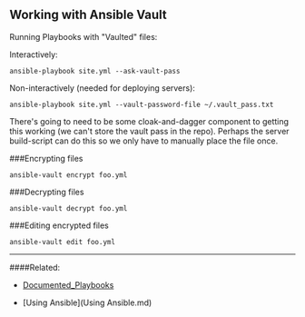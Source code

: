 Working with Ansible Vault
---------------------------


Running Playbooks with "Vaulted" files:


Interactively:

	ansible-playbook site.yml --ask-vault-pass


Non-interactively (needed for deploying servers):

	ansible-playbook site.yml --vault-password-file ~/.vault_pass.txt

There's going to need to be some cloak-and-dagger component to getting this working (we can't store the vault pass in the repo).  Perhaps the server build-script can do this so we only have to manually place the file once. 


###Encrypting files

	ansible-vault encrypt foo.yml

###Decrypting files

	ansible-vault decrypt foo.yml

###Editing encrypted files

	ansible-vault edit foo.yml
	
	
	
----

####Related:

+ [Documented_Playbooks](Documented_Playbooks.md)

+ [Using Ansible](Using Ansible.md)
